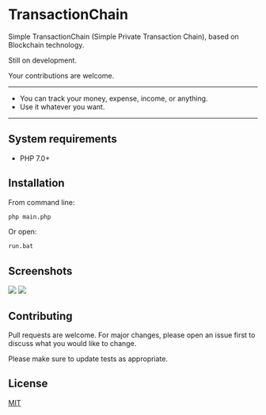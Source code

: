 # TransactionChain
Simple TransactionChain (Simple Private Transaction Chain), based on Blockchain technology.

Still on development.

Your contributions are welcome.

---------------------------

* You can track your money, expense, income, or anything.
* Use it whatever you want.

---------------------------

## System requirements
* PHP 7.0+


## Installation
From command line:
```cmd
php main.php
```
Or open:
```bat
run.bat
```


## Screenshots
<img src="https://lh3.googleusercontent.com/-8FHv2RN_KJ0/XqAcINWEdYI/AAAAAAAAFBw/8iI6TD-xda0ISYu605I3m_MnSh_uDDI_ACNcBGAsYHQ/s0/1tc_n.png">
<img src="https://lh3.googleusercontent.com/-Wvth1GCMSII/XqAcIYQcFqI/AAAAAAAAFB0/HqbhsYTZy5o1NOyaNr-tkjl4MwMHNUsrQCNcBGAsYHQ/s0/2tc_n.png">


## Contributing
Pull requests are welcome. For major changes, please open an issue first to discuss what you would like to change.

Please make sure to update tests as appropriate.


## License
[MIT](https://choosealicense.com/licenses/mit/)
